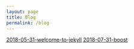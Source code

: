 ```yaml
---
layout: page
title: Blog
permalink: /blog
---
```

[2018-05-31-welcome-to-jekyll](blog/2018/06/01/welcome-to-jekyll)
[2018-07-31-boost](blog/2018/07/31/boost)
